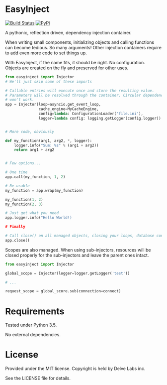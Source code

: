 EasyInject
==========

[![Build Status](https://travis-ci.org/delvelabs/easyinject.svg?branch=master)](https://travis-ci.org/delvelabs/easyinject)
[![PyPi](https://badge.fury.io/py/easyinject.svg)](https://badge.fury.io/py/easyinject)

A pythonic, reflection driven, dependency injection container.

When writing small components, initializing objects and calling functions can
become tedious. So many arguments! Other injection containers require to add
even more code to set things up.

With EasyInject, if the name fits, it should be right. No configuration.
Objects are created on the fly and preserved for other uses.

```python
from easyinject import Injector
# We'll just skip some of these imports

# Callable entries will execute once and store the resulting value.
# Parameters will be resolved through the container. Circular dependencies
# won't work.
app = Injector(loop=asyncio.get_event_loop,
               cache_engine=MyCacheEngine,
               config=lambda: ConfigurationLoader('file.ini'),
               logger=lambda config: logging.getLogger(config.logger))


# More code, obviously

def my_function(arg1, arg2, *, logger):
    logger.info("Sum: %s" % (arg1 + arg2))
    return arg1 + arg2


# Few options...

# One time
app.call(my_function, 1, 2)

# Re-usable
my_function = app.wrap(my_function)

my_function(1, 2)
my_function(2, 3)

# Just get what you need
app.logger.info("Hello World!)

# Finally

# Call close() on all managed objects, closing your loops, database connections, ...
app.close()
```

Scopes are also managed. When using sub-injectors, resources will be closed properly
for the sub-injectors and leave the parent ones intact.

```python
from easyinject import Injector

global_scope = Injector(logger=logger.getLogger('test'))

# ...

request_scope = global_score.sub(connection=connect)

```

# Requirements

Tested under Python 3.5.

No external dependencies.

# License

Provided under the MIT license. Copyright is held by Delve Labs inc.

See the LICENSE file for details.
